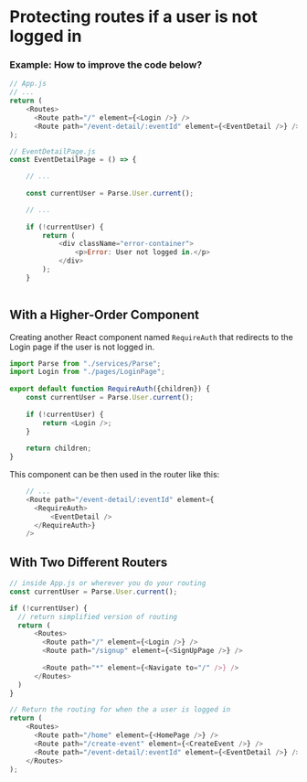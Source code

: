 # Protecting routes if a user is not logged in 

### Example: How to improve the code below? 
```js
// App.js 
// ... 
return (  
    <Routes>  
      <Route path="/" element={<Login />} />  
      <Route path="/event-detail/:eventId" element={<EventDetail />} />     </Routes>  
);

// EventDetailPage.js 
const EventDetailPage = () => {  

	// ... 
  
    const currentUser = Parse.User.current();  

	// ... 
	
    if (!currentUser) {  
        return (  
            <div className="error-container">  
                <p>Error: User not logged in.</p>  
            </div>  
        );  
    }
    
```
## With a Higher-Order Component

Creating another React component named `RequireAuth` that redirects to the Login page if the user is not logged in. 
```js
import Parse from "./services/Parse";  
import Login from "./pages/LoginPage";  
  
export default function RequireAuth({children}) {  
    const currentUser = Parse.User.current();  
    
    if (!currentUser) {  
        return <Login />;  
    }  
  
    return children;  
}
```
This component can be then used in the router like this:

```js
	// ... 
	<Route path="/event-detail/:eventId" element={  
	  <RequireAuth>  
		  <EventDetail />
	  </RequireAuth>}  
	/>
```

## With Two Different Routers

```js
// inside App.js or wherever you do your routing
const currentUser = Parse.User.current();  

if (!currentUser) {  
  // return simplified version of routing
  return (  
	  <Routes>  
		<Route path="/" element={<Login />} />  
		<Route path="/signup" element={<SignUpPage />} />
		
		<Route path="*" element={<Navigate to="/" />} />  
	  </Routes>  
  )  
}

// Return the routing for when the a user is logged in
return (  
	<Routes>  
	  <Route path="/home" element={<HomePage />} />  
	  <Route path="/create-event" element={<CreateEvent />} />  
	  <Route path="/event-detail/:eventId" element={<EventDetail />} /> 
	</Routes>  
);
```
